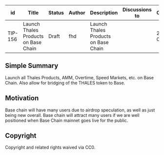 
| id | Title | Status | Author | Description | Discussions to | Created |
| ----------- | ----------- | ----------- | ----------- | ----------- | ----------- | ----------- |
| TIP-156 |Launch Thales Products on Base Chain | Draft | fhd |Launch Thales Products on Base Chain |  | 2022-07-13
 
## Simple Summary
Launch all Thales Products, AMM, Overtime, Speed Markets, etc. on Base Chain. Also allow for bridging of the THALES token to Base.
## Motivation
Base chain will have many users due to airdrop speculation, as well as just being new overall. Base chain will attract many users if we are well positioned when Base Chain mainnet goes live for the public.
## Copyright
 
Copyright and related rights waived via CC0.
